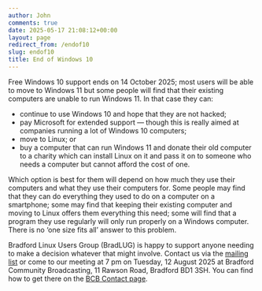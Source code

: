 ```yaml
---
author: John
comments: true
date: 2025-05-17 21:08:12+00:00
layout: page
redirect_from: /endof10
slug: endof10
title: End of Windows 10
---
```

<p>Free Windows 10 support ends on 14 October 2025; most users will be able to move to Windows 11 but some people will find that their existing computers are unable to run Windows 11. In that case they can:</p><ul><li>continue to use Windows 10 and hope that they are not hacked;</li><li>pay Microsoft for extended support — though this is really aimed at companies running a lot of Windows 10 computers;</li><li>move to Linux; or</li><li>buy a computer that can run Windows 11 and donate their old computer to a charity which can install Linux on it and pass it on to someone who needs a computer but cannot afford the cost of one.</li></ul><p>Which option is best for them will depend on how much they use their computers and what they use their computers for. Some people may find that they can do everything they used to do on a computer on a smartphone; some may find that keeping their existing computer and moving to Linux offers them everything this need; some will find that a program they use regularly will only run properly on a Windows computer. There is no ‘one size fits all’ answer to this problem.</p><p>Bradford Linux Users Group (BradLUG) is happy to support anyone needing to make a decision whatever that might involve. Contact us via the <a href="https://mailman.lug.org.uk/mailman/listinfo/bradford" type="text/html" role="link">mailing list</a> or come to our meeting at 7 pm on Tuesday, 12 August 2025 at Bradford Community Broadcasting, 11 Rawson Road, Bradford BD1 3SH. You can find how to get there on the <a href="http://www.bcbradio.co.uk/contact/" type="text/html" role="link">BCB Contact page</a>.</p>
